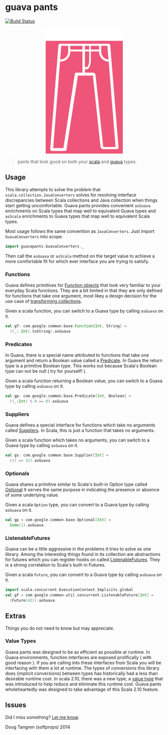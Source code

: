 # guava pants

[![Build Status](https://travis-ci.org/softprops/guavapants.png?branch=master)](https://travis-ci.org/softprops/guavapants)

<p align="center">
  <img height="400" src="pants.png"/>
</p>

> pants that look good on both your [scala](http://www.scala-lang.org/api/current/) and [guava](https://code.google.com/p/guava-libraries/) types.

## Usage

This library attempts to solve the problem that `scala.collection.JavaConverters` solves for resolving interface discrepancies between Scala collections and Java collection when things start getting uncomfortable. Guava pants provides convenient `asGuava` enrichments on Scala types that map well to equivalent Guava types and `asScala` enrichments to Guava types that map well to equivalent Scala types.

Most usage follows the same convention as `JavaConverters`. Just import `GuavaConverters` into scope.

```scala
import guavapants.GuavaConverters._
```

Then call the `asGuava` or `asScala` method on the target value to achieve a more comfortable fit for which ever interface you are trying to satisfy.

### Functions

Guava defines primitives for [Function objects](http://docs.guava-libraries.googlecode.com/git/javadoc/com/google/common/base/Function.html) that look very familiar to your everyday Scala functions. They are a bit limited in that they are only defined for functions that take one argument, most likey a design decision for the use case of [transforming collections](https://code.google.com/p/guava-libraries/wiki/FunctionalExplained#Functions).


Given a scala function, you can switch to a Guava type by calling `asGuava` on it.

```scala
val gf: com.google.common.base.Function[Int, String] =
  ((_: Int).toString).asGuava
```

### Predicates

In Guava, there is a special name attributed to functions that take one argument and return a Boolean value called a [Predicate](http://docs.guava-libraries.googlecode.com/git/javadoc/com/google/common/base/Predicate.html). In Guava the return type is a primitive Boolean type. This works out because Scala's Boolean type can not be null ( try for yourself! ).

Given a scala function returning a Boolean value, you can switch to a Guava type by calling `asGuava` on it.

```scala
val gp: com.google.common.base.Predicate[Int, Boolean] =
  ((_:Int) % 0 == 0).asGuava
```

### Suppliers

Guava defines a special interface for functions which take no arguments called [Suppliers](http://docs.guava-libraries.googlecode.com/git/javadoc/com/google/common/base/Supplier.html). In Scala, this is just a function that takes no arguments.

Given a scala function which takes no arguments, you can switch to a Guava type by calling `asGuava` on it.

```scala
val gs: com.google.common.base.Supplier[Int] =
  (() => 32).asGuava
```

### Optionals

Guava shares a primitive similar to Scala's built-in Option type called [Optional](http://docs.guava-libraries.googlecode.com/git/javadoc/com/google/common/base/Optional.html) It serves the same purpose in indicating the presence or absence of some underlying value.

Given a scala `Option` type, you can convert to a Guava type by calling `asGuava` on it.

```scala
val gp = com.google.common.base.Optional[Int] =
  Some(1).asGuava
```

### ListenableFutures

Guava can be a little aggressive in the problems it tries to solve as one library. Among the interesting things found in its collection are abstractions for futures which you can register hooks on called [ListenableFutures](http://docs.guava-libraries.googlecode.com/git/javadoc/index.html?com/google/common/util/concurrent/ListenableFuture.html). They is a strong correlation to Scala's built-in Futures. 

Given a scala `Future`, you can convert to a Guava type by calling `asGuava` on it.

```scala
import scala.concurrent.ExecutionContext.Implicits.global
val gf = com.google.common.util.concurrent.ListenableFuture[Int] =
  (Future(42)).asGuava
```

## Extras

Things you do not need to know but may appreciate.

### Value Types

Guava pants was designed to be as efficient as possible at runtime. In Guava environments, function interfaces are exposed prolifically ( with good reason ). If you are calling into these interfaces from Scala you will be interfacing with them a lot at runtime. The types of conversions this library does (implicit conversions) between types has historically had a less than desirable runtime cost. In scala 2.10, there was a new type, a [value type](http://docs.scala-lang.org/overviews/core/value-classes.html) that was introduced to help reduce and eliminate this runtime cost. Guava pants wholeheartedly was designed to take advantage of this Scala 2.10 feature.

## Issues

Did I miss something? [Let me know](https://github.com/softprops/guavapants/issues/new?title=something%20you%20missed...).

Doug Tangren (softprops) 2014

